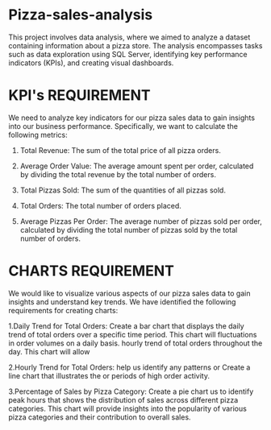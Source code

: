 # Pizza-sales-analysis
This project involves data analysis, where we aimed to analyze a dataset containing information about a pizza store. The analysis encompasses tasks such as data exploration using SQL Server, identifying key performance indicators (KPIs), and creating visual dashboards.


# KPI's REQUIREMENT
We need to analyze key indicators for our pizza sales data to gain insights into our business performance. Specifically, we want to calculate the following metrics:

1. Total Revenue: The sum of the total price of all pizza orders.
   
3. Average Order Value: The average amount spent per order, calculated by dividing the total revenue by the total number of orders.
   
5. Total Pizzas Sold: The sum of the quantities of all pizzas sold.
   
7. Total Orders: The total number of orders placed.
   
9. Average Pizzas Per Order: The average number of pizzas sold per order, calculated by dividing the total number of pizzas sold by the total number of orders.


# CHARTS REQUIREMENT

We would like to visualize various aspects of our pizza sales data to gain insights and understand key trends. We have identified the following requirements for creating charts:

1.Daily Trend for Total Orders: Create a bar chart that displays the daily trend of total orders over a specific time period. This chart will fluctuations in order volumes on a daily basis. hourly trend of total orders throughout the day. This chart will allow

2.Hourly Trend for Total Orders: help us identify any patterns or Create a line chart that illustrates the or periods of high order activity.

3.Percentage of Sales by Pizza Category: Create a pie chart us to identify peak hours that shows the distribution of sales across different pizza categories. This chart will provide insights into the popularity of various pizza categories and their contribution to overall sales.
